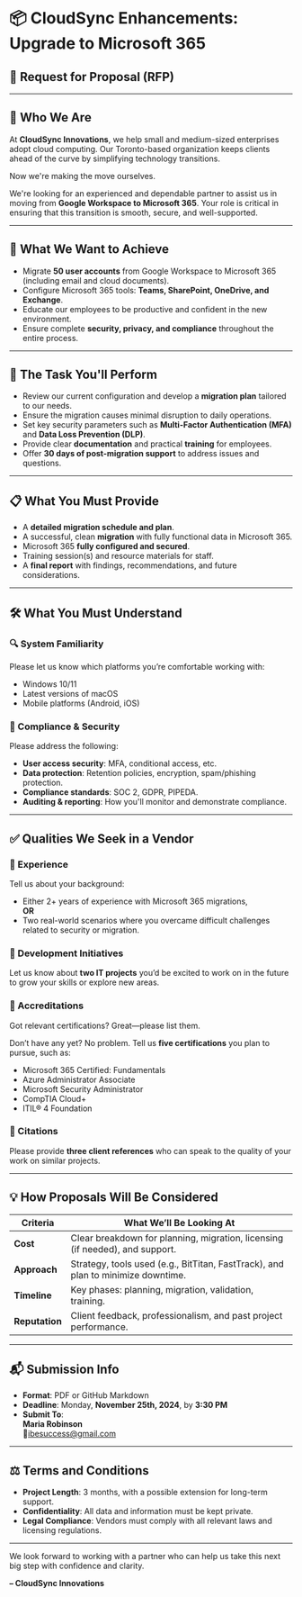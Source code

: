 # 📦 CloudSync Enhancements: Upgrade to Microsoft 365  
## 👋 Request for Proposal (RFP)

---

## 🏢 Who We Are

At **CloudSync Innovations**, we help small and medium-sized enterprises adopt cloud computing. Our Toronto-based organization keeps clients ahead of the curve by simplifying technology transitions.

Now we're making the move ourselves.

We're looking for an experienced and dependable partner to assist us in moving from **Google Workspace to Microsoft 365**. Your role is critical in ensuring that this transition is smooth, secure, and well-supported.

---

## 🎯 What We Want to Achieve

- Migrate **50 user accounts** from Google Workspace to Microsoft 365 (including email and cloud documents).
- Configure Microsoft 365 tools: **Teams, SharePoint, OneDrive, and Exchange**.
- Educate our employees to be productive and confident in the new environment.
- Ensure complete **security, privacy, and compliance** throughout the entire process.

---

## 🔧 The Task You'll Perform

- Review our current configuration and develop a **migration plan** tailored to our needs.
- Ensure the migration causes minimal disruption to daily operations.
- Set key security parameters such as **Multi-Factor Authentication (MFA)** and **Data Loss Prevention (DLP)**.
- Provide clear **documentation** and practical **training** for employees.
- Offer **30 days of post-migration support** to address issues and questions.

---

## 📋 What You Must Provide

- A **detailed migration schedule and plan**.
- A successful, clean **migration** with fully functional data in Microsoft 365.
- Microsoft 365 **fully configured and secured**.
- Training session(s) and resource materials for staff.
- A **final report** with findings, recommendations, and future considerations.

---

## 🛠 What You Must Understand

### 🔍 System Familiarity
Please let us know which platforms you’re comfortable working with:
- Windows 10/11
- Latest versions of macOS
- Mobile platforms (Android, iOS)

### 🔐 Compliance & Security
Please address the following:
- **User access security**: MFA, conditional access, etc.
- **Data protection**: Retention policies, encryption, spam/phishing protection.
- **Compliance standards**: SOC 2, GDPR, PIPEDA.
- **Auditing & reporting**: How you'll monitor and demonstrate compliance.

---

## ✅ Qualities We Seek in a Vendor

### 🧠 Experience
Tell us about your background:
- Either 2+ years of experience with Microsoft 365 migrations,  
**OR**
- Two real-world scenarios where you overcame difficult challenges related to security or migration.

### 🚀 Development Initiatives
Let us know about **two IT projects** you’d be excited to work on in the future to grow your skills or explore new areas.

### 📜 Accreditations
Got relevant certifications? Great—please list them.

Don’t have any yet? No problem. Tell us **five certifications** you plan to pursue, such as:
- Microsoft 365 Certified: Fundamentals
- Azure Administrator Associate
- Microsoft Security Administrator
- CompTIA Cloud+
- ITIL® 4 Foundation

### 🧾 Citations
Please provide **three client references** who can speak to the quality of your work on similar projects.

---

## 💡 How Proposals Will Be Considered

| **Criteria** | **What We’ll Be Looking At** |
|--------------|-------------------------------|
| **Cost**     | Clear breakdown for planning, migration, licensing (if needed), and support. |
| **Approach** | Strategy, tools used (e.g., BitTitan, FastTrack), and plan to minimize downtime. |
| **Timeline** | Key phases: planning, migration, validation, training. |
| **Reputation** | Client feedback, professionalism, and past project performance. |

---

## 📬 Submission Info

- **Format**: PDF or GitHub Markdown
- **Deadline**: Monday, **November 25th, 2024**, by **3:30 PM**
- **Submit To**:  
  **Maria Robinson**  
  📧ibesuccess@gmail.com

---

## ⚖️ Terms and Conditions

- **Project Length**: 3 months, with a possible extension for long-term support.
- **Confidentiality**: All data and information must be kept private.
- **Legal Compliance**: Vendors must comply with all relevant laws and licensing regulations.

---

We look forward to working with a partner who can help us take this next big step with confidence and clarity.

**– CloudSync Innovations**
